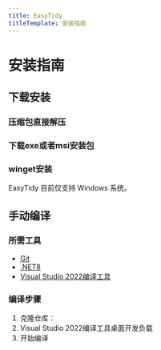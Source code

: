 ```yaml
---
title: EasyTidy
titleTemplate: 安装指南
---
```


# 安装指南

## 下载安装

### 压缩包直接解压

### 下载exe或者msi安装包

### winget安装

EasyTidy 目前仅支持 Windows 系统。

## 手动编译

### 所需工具

* [Git](https://git-scm.com/)
* [.NET8](https://dotnet.microsoft.com/zh-cn/download/dotnet)
* [Visual Studio 2022编译工具](https://aka.ms/vs/17/release/vs_BuildTools.exe)

### 编译步骤

1. 克隆仓库：
2. Visual Studio 2022编译工具桌面开发负载
3. 开始编译
